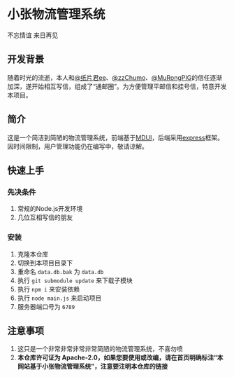 # 小张物流管理系统  
不忘情谊 来日再见  
## 开发背景  
随着时光的流逝，本人和[@纸片君ee](https://github.com/paperee)、[@zzChumo](https://github.com/zzChumo)、[@MuRongPIG](https://github.com/MuRongPIG)的信任逐渐加深，遂开始相互写信，组成了“通邮圈”。为方便管理平邮信和挂号信，特意开发本项目。  
## 简介  
这是一个简洁到简陋的物流管理系统，前端基于[MDUI](https://www.mdui.org/)，后端采用[express](https://expressjs.com/)框架。  
因时间限制，用户管理功能仍在编写中，敬请谅解。  
## 快速上手  
### 先决条件  
1. 常规的Node.js开发环境  
2. 几位互相写信的朋友  
### 安装  
1. 克隆本仓库  
2. 切换到本项目目录下  
3. 重命名 `data.db.bak` 为 `data.db`
4. 执行 `git submodule update` 来下载子模块
4. 执行 `npm i` 来安装依赖  
5. 执行 `node main.js` 来启动项目  
6. 服务器端口号为 `6789`
## 注意事项  
1. 这只是一个非常非常非常非常简陋的物流管理系统，不喜勿喷  
2. **本仓库许可证为 Apache-2.0，如果您要使用或改编，请在首页明确标注“本网站基于小张物流管理系统”，注意要注明本仓库的链接**  